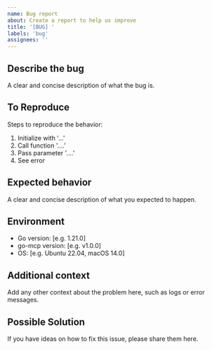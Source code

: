 ```yaml
---
name: Bug report
about: Create a report to help us improve
title: '[BUG] '
labels: 'bug'
assignees: ''
---
```


## Describe the bug
A clear and concise description of what the bug is.

## To Reproduce
Steps to reproduce the behavior:
1. Initialize with '...'
2. Call function '....'
3. Pass parameter '....'
4. See error

## Expected behavior
A clear and concise description of what you expected to happen.

## Environment
- Go version: [e.g. 1.21.0]
- go-mcp version: [e.g. v1.0.0]
- OS: [e.g. Ubuntu 22.04, macOS 14.0]

## Additional context
Add any other context about the problem here, such as logs or error messages.

## Possible Solution
If you have ideas on how to fix this issue, please share them here.